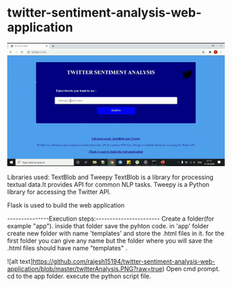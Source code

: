 # twitter-sentiment-analysis-web-application

![alt text](https://github.com/rajesh15194/twitter-sentiment-analysis-web-application/blob/master/TA.gif?raw=true)

 Libraries used: TextBlob and Tweepy
 TextBlob is a library for processing textual data.It provides API for common NLP tasks.
 Tweepy is a Python library for accessing the Twitter API.
 
 Flask is used to build the web application
 
 
 ---------------Execution steps:-----------------------
 Create a folder(for example "app"). inside that folder save the pyhton code. in 'app' folder create  new folder with name 'templates' and store the .html files in it. for the first folder you can give any name but the folder where you will save the .html files should have name "templates" .
 
![alt text]https://github.com/rajesh15194/twitter-sentiment-analysis-web-application/blob/master/twitterAnalysis.PNG?raw=true)
Open cmd prompt.
cd to the app folder.
execute the python script file.


 
 
